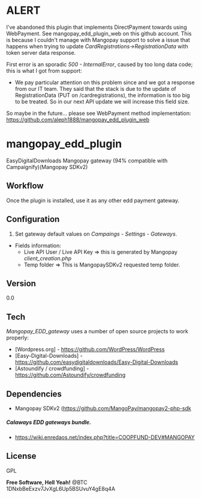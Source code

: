 ALERT
==================
I've abandoned this plugin that implements DirectPayment towards using WebPayment. See mangopay_edd_plugin_web on this github account. This is because I couldn't manage with Mangopay support to solve a issue that happens when trying to update *CardRegistrations->RegistrationData* with token server data response. 

First error is an sporadic *500 - InternalError*, caused by too long data code; this is what I got from support:

- We pay particular attention on this problem since and we got a response from our IT
team. They said that the stack is due to the update of RegistrationData (PUT on
/cardregistrations), the information is too big to be treated. So in our next API
update we will increase this field size.

So maybe in the future... please see WebPayment method implementation: https://github.com/aleph1888/mangopay_edd_plugin_web

mangopay_edd_plugin
==================

EasyDigitalDownloads Mangopay gateway (94% compatible with Campaignify)(Mangopay SDKv2)


Workflow
----
Once the plugin is installed, use it as any other edd payment gateway.

Configuration
--------------
1) Set gateway default values on *Campaings - Settings - Gateways*.

- Fields information:
	* Live API User / Live API Key => this is generated by Mangopay *client_creation.php*
	* Temp folder => This is MangopaySDKv2 requested temp folder.

Version
----
0.0

Tech
-----------
*Mangopay_EDD_gateway* uses a number of open source projects to work properly:
* [Wordpress.org] - https://github.com/WordPress/WordPress
* [Easy-Digital-Downloads] - https://github.com/easydigitaldownloads/Easy-Digital-Downloads
* [Astoundify / crowdfunding] - https://github.com/Astoundify/crowdfunding

Dependencies
--------------
- Mangopay SDKv2 (https://github.com/MangoPay/mangopay2-php-sdk

##### Calaways EDD gateways bundle.

* https://wiki.enredaos.net/index.php?title=COOPFUND-DEV#MANGOPAY


License
----
GPL


**Free Software, Hell Yeah!**
@BTC 1DNxbBeExzv7JvXgL6Up5BSUvuY4gE8q4A

